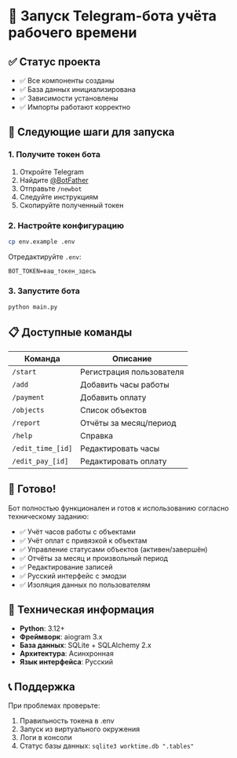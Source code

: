 # 🚀 Запуск Telegram-бота учёта рабочего времени

## ✅ Статус проекта
- ✅ Все компоненты созданы
- ✅ База данных инициализирована
- ✅ Зависимости установлены
- ✅ Импорты работают корректно

## 🎯 Следующие шаги для запуска

### 1. Получите токен бота
1. Откройте Telegram
2. Найдите [@BotFather](https://t.me/BotFather)
3. Отправьте `/newbot`
4. Следуйте инструкциям
5. Скопируйте полученный токен

### 2. Настройте конфигурацию
```bash
cp env.example .env
```

Отредактируйте `.env`:
```env
BOT_TOKEN=ваш_токен_здесь
```

### 3. Запустите бота
```bash
python main.py
```

## 📋 Доступные команды

| Команда | Описание |
|---------|----------|
| `/start` | Регистрация пользователя |
| `/add` | Добавить часы работы |
| `/payment` | Добавить оплату |
| `/objects` | Список объектов |
| `/report` | Отчёты за месяц/период |
| `/help` | Справка |
| `/edit_time_[id]` | Редактировать часы |
| `/edit_pay_[id]` | Редактировать оплату |

## 🎉 Готово!

Бот полностью функционален и готов к использованию согласно техническому заданию:

- ✅ Учёт часов работы с объектами
- ✅ Учёт оплат с привязкой к объектам  
- ✅ Управление статусами объектов (активен/завершён)
- ✅ Отчёты за месяц и произвольный период
- ✅ Редактирование записей
- ✅ Русский интерфейс с эмодзи
- ✅ Изоляция данных по пользователям

## 🔧 Техническая информация

- **Python**: 3.12+
- **Фреймворк**: aiogram 3.x
- **База данных**: SQLite + SQLAlchemy 2.x
- **Архитектура**: Асинхронная
- **Язык интерфейса**: Русский

## 📞 Поддержка

При проблемах проверьте:
1. Правильность токена в .env
2. Запуск из виртуального окружения
3. Логи в консоли
4. Статус базы данных: `sqlite3 worktime.db ".tables"`
